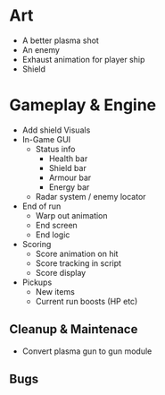 # Art
- A better plasma shot
- An enemy 
- Exhaust animation for player ship
- Shield

# Gameplay & Engine

- Add shield Visuals
- In-Game GUI
	- Status info
		- Health bar
		- Shield bar
		- Armour bar
		- Energy bar
	- Radar system / enemy locator
- End of run
	- Warp out animation
	- End screen
	- End logic
- Scoring
	- Score animation on hit
	- Score tracking in script
	- Score display
- Pickups
	- New items
	- Current run boosts (HP etc)


## Cleanup & Maintenace
- Convert plasma gun to gun module

## Bugs